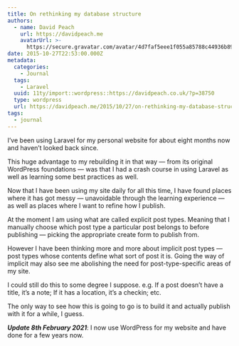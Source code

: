 ```yaml
---
title: On rethinking my database structure
authors:
  - name: David Peach
    url: https://davidpeach.me
    avatarUrl: >-
      https://secure.gravatar.com/avatar/4d7faf5eee1f055a85788c44936b8995eaab6dfb004e7854ec747ccb272e91ee?s=96&d=mm&r=g
date: 2015-10-27T22:53:00.000Z
metadata:
  categories:
    - Journal
  tags:
    - Laravel
  uuid: 11ty/import::wordpress::https://davidpeach.co.uk/?p=38750
  type: wordpress
  url: https://davidpeach.me/2015/10/27/on-rethinking-my-database-structure/
tags:
  - journal
---
```

I’ve been using Laravel for my personal website for about eight months now and haven’t looked back since.

This huge advantage to my rebuilding it in that way — from its original WordPress foundations — was that I had a crash course in using Laravel as well as learning some best practices as well.

Now that I have been using my site daily for all this time, I have found places where it has got messy — unavoidable through the learning experience — as well as places where I want to refine how I publish.

At the moment I am using what are called explicit post types. Meaning that I manually choose which post type a particular post belongs to before publishing — picking the appropriate create form to publish from.

However I have been thinking more and more about implicit post types — post types whose contents define what sort of post it is. Going the way of implicit may also see me abolishing the need for post-type-specific areas of my site.

I could still do this to some degree I suppose. e.g. If a post doesn’t have a title, it’s a note; If it has a location, it’s a checkin; etc.

The only way to see how this is going to go is to build it and actually publish with it for a while, I guess.

**_Update 8th February 2021_**: I now use WordPress for my website and have done for a few years now.